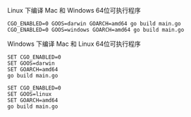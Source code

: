 Linux 下编译 Mac 和 Windows 64位可执行程序

```
CGO_ENABLED=0 GOOS=darwin GOARCH=amd64 go build main.go
CGO_ENABLED=0 GOOS=windows GOARCH=amd64 go build main.go
```

Windows 下编译 Mac 和 Linux 64位可执行程序

```
SET CGO_ENABLED=0
SET GOOS=darwin
SET GOARCH=amd64
go build main.go

SET CGO_ENABLED=0
SET GOOS=linux
SET GOARCH=amd64
go build main.go
```

